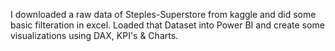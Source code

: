 I downloaded a raw data of Steples-Superstore from kaggle and did some basic filteration in excel.
Loaded that Dataset into Power BI and create some visualizations using DAX, KPI's & Charts.
